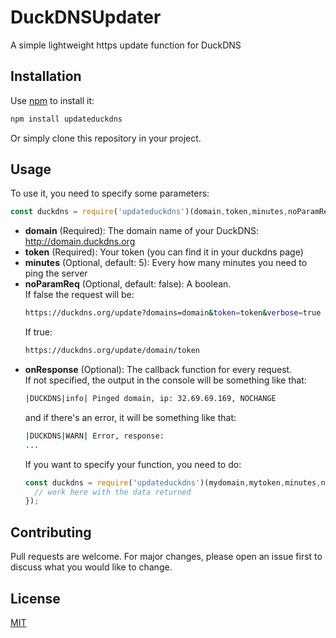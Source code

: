 # DuckDNSUpdater
A simple lightweight https update function for DuckDNS
 
## Installation 
Use [npm](https://www.npmjs.com/) to install it:
```bash
npm install updateduckdns
```
Or simply clone this repository in your project.

## Usage
To use it, you need to specify some parameters:
```javascript
const duckdns = require('updateduckdns')(domain,token,minutes,noParamReq,onResponse);
```
* **domain** (Required): The domain name of your DuckDNS: http://domain.duckdns.org
* **token** (Required): Your token (you can find it in your duckdns page)
* **minutes** (Optional, default: 5): Every how many minutes you need to ping the server
* **noParamReq** (Optional, default: false): A boolean.\
  If false the request will be:
  ```bash
  https://duckdns.org/update?domains=domain&token=token&verbose=true
  ```
  If true:
  ```bash
  https://duckdns.org/update/domain/token
  ```
* **onResponse** (Optional): The callback function for every request.\
  If not specified, the output in the console will be something like that:
  ```bash
  |DUCKDNS|info| Pinged domain, ip: 32.69.69.169, NOCHANGE
  ```
  and if there's an error, it will be something like that:
  ```bash
  |DUCKDNS|WARN| Error, response: 
  ...
  ```
  If you want to specify your function, you need to do:
  ```javascript
  const duckdns = require('updateduckdns')(mydomain,mytoken,minutes,noParamReq,(data)=>{
    // work here with the data returned
  });
  ```
## Contributing
Pull requests are welcome. For major changes, please open an issue first to discuss what you would like to change.

## License
[MIT](https://choosealicense.com/licenses/mit/)
